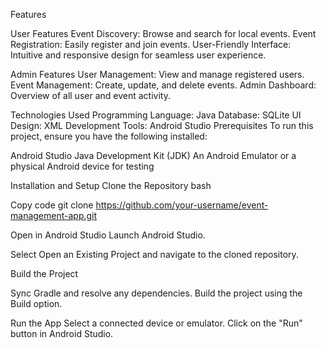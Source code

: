 Features

User Features
Event Discovery: Browse and search for local events.
Event Registration: Easily register and join events.
User-Friendly Interface: Intuitive and responsive design for seamless user experience.

Admin Features
User Management: View and manage registered users.
Event Management: Create, update, and delete events.
Admin Dashboard: Overview of all user and event activity.

Technologies Used
Programming Language: Java
Database: SQLite
UI Design: XML
Development Tools: Android Studio
Prerequisites
To run this project, ensure you have the following installed:

Android Studio
Java Development Kit (JDK)
An Android Emulator or a physical Android device for testing

Installation and Setup
Clone the Repository
bash

Copy code
git clone https://github.com/your-username/event-management-app.git

Open in Android Studio
Launch Android Studio.

Select Open an Existing Project and navigate to the cloned repository.

Build the Project

Sync Gradle and resolve any dependencies.
Build the project using the Build option.

Run the App
Select a connected device or emulator.
Click on the "Run" button in Android Studio.
